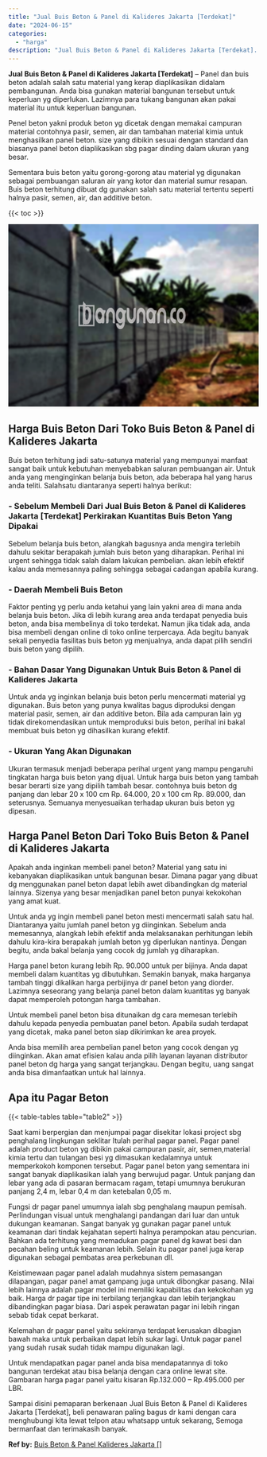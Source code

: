 ```yaml
---
title: "Jual Buis Beton & Panel di Kalideres Jakarta [Terdekat]"
date: "2024-06-15"
categories: 
  - "harga"
description: "Jual Buis Beton & Panel di Kalideres Jakarta [Terdekat]. Sampai disini pemaparan berkenaan Jual Buis Beton & Panel di Kalideres Jakarta [Terdekat], beli pe..."
---
```


**Jual Buis Beton & Panel di Kalideres Jakarta \[Terdekat\]** – Panel dan buis beton adalah salah satu material yang kerap diaplikasikan didalam pembangunan. Anda bisa gunakan material bangunan tersebut untuk keperluan yg diperlukan. Lazimnya para tukang bangunan akan pakai material itu untuk keperluan bangunan.

Penel beton yakni produk beton yg dicetak dengan memakai campuran material contohnya pasir, semen, air dan tambahan material kimia untuk menghasilkan panel beton. size yang dibikin sesuai dengan standard dan biasanya panel beton diaplikasikan sbg pagar dinding dalam ukuran yang besar.

Sementara buis beton yaitu gorong-gorong atau material yg digunakan sebagai pembuangan saluran air yang kotor dan material sumur resapan. Buis beton terhitung dibuat dg gunakan salah satu material tertentu seperti halnya pasir, semen, air, dan additive beton.

{{< toc >}}

![Jual Buis Beton & Panel di Kalideres Jakarta [Terdekat]](/images/jual-panel-buis-beton-murah-04.png)

## Harga Buis Beton Dari Toko Buis Beton & Panel di Kalideres Jakarta

Buis beton terhitung jadi satu-satunya material yang mempunyai manfaat sangat baik untuk kebutuhan menyebabkan saluran pembuangan air. Untuk anda yang menginginkan belanja buis beton, ada beberapa hal yang harus anda teliti. Salahsatu diantaranya seperti halnya berikut:

### \- Sebelum Membeli Dari Jual Buis Beton & Panel di Kalideres Jakarta \[Terdekat\] Perkirakan Kuantitas Buis Beton Yang Dipakai

Sebelum belanja buis beton, alangkah bagusnya anda mengira terlebih dahulu sekitar berapakah jumlah buis beton yang diharapkan. Perihal ini urgent sehingga tidak salah dalam lakukan pembelian. akan lebih efektif kalau anda memesannya paling sehingga sebagai cadangan apabila kurang.

### \- Daerah Membeli Buis Beton

Faktor penting yg perlu anda ketahui yang lain yakni area di mana anda belanja buis beton. Jika di lebih kurang area anda terdapat penyedia buis beton, anda bisa membelinya di toko terdekat. Namun jika tidak ada, anda bisa membeli dengan online di toko online terpercaya. Ada begitu banyak sekali penyedia fasilitas buis beton yg menjualnya, anda dapat pilih sendiri buis beton yang dipilih.

### \- Bahan Dasar Yang Digunakan Untuk Buis Beton & Panel di Kalideres Jakarta

Untuk anda yg inginkan belanja buis beton perlu mencermati material yg digunakan. Buis beton yang punya kwalitas bagus diproduksi dengan material pasir, semen, air dan additive beton. Bila ada campuran lain yg tidak direkomendasikan untuk memproduksi buis beton, perihal ini bakal membuat buis beton yg dihasilkan kurang efektif.

### \- Ukuran Yang Akan Digunakan

Ukuran termasuk menjadi beberapa perihal urgent yang mampu pengaruhi tingkatan harga buis beton yang dijual. Untuk harga buis beton yang tambah besar berarti size yang dipilih tambah besar. contohnya buis beton dg panjang dan lebar 20 x 100 cm Rp. 64.000, 20 x 100 cm Rp. 89.000, dan seterusnya. Semuanya menyesuaikan terhadap ukuran buis beton yg dipesan.

## Harga Panel Beton Dari Toko Buis Beton & Panel di Kalideres Jakarta

Apakah anda inginkan membeli panel beton? Material yang satu ini kebanyakan diaplikasikan untuk bangunan besar. Dimana pagar yang dibuat dg menggunakan panel beton dapat lebih awet dibandingkan dg material lainnya. Sizenya yang besar menjadikan panel beton punyai kekokohan yang amat kuat.

Untuk anda yg ingin membeli panel beton mesti mencermati salah satu hal. Diantaranya yaitu jumlah panel beton yg diinginkan. Sebelum anda memesannya, alangkah lebih efektif anda melaksanakan perhitungan lebih dahulu kira-kira berapakah jumlah beton yg diperlukan nantinya. Dengan begitu, anda bakal belanja yang cocok dg jumlah yg diharapkan.

Harga panel beton kurang lebih Rp. 90.000 untuk per bijinya. Anda dapat membeli dalam kuantitas yg dibutuhkan. Semakin banyak, maka harganya tambah tinggi dikalikan harga perbijinya dr panel beton yang diorder. Lazimnya seseorang yang belanja panel beton dalam kuantitas yg banyak dapat memperoleh potongan harga tambahan.

Untuk membeli panel beton bisa ditunaikan dg cara memesan terlebih dahulu kepada penyedia pembuatan panel beton. Apabila sudah terdapat yang dicetak, maka panel beton siap dikirimkan ke area proyek.

Anda bisa memilih area pembelian panel beton yang cocok dengan yg diinginkan. Akan amat efisien kalau anda pilih layanan layanan distributor panel beton dg harga yang sangat terjangkau. Dengan begitu, uang sangat anda bisa dimanfaatkan untuk hal lainnya.

## Apa itu Pagar Beton

{{< table-tables table="table2" >}}

Saat kami berpergian dan menjumpai pagar disekitar lokasi project sbg penghalang lingkungan seklitar Itulah perihal pagar panel. Pagar panel adalah product beton yg dibikin pakai campuran pasir, air, semen,material kimia tertu dan tulangan besi yg dimasukan kedalamnya untuk memperkokoh komponen tersebut. Pagar panel beton yang sementara ini sangat banyak diaplikasikan ialah yang berwujud pagar. Untuk panjang dan lebar yang ada di pasaran bermacam ragam, tetapi umumnya berukuran panjang 2,4 m, lebar 0,4 m dan ketebalan 0,05 m.

Fungsi dr pagar panel umumnya ialah sbg penghalang maupun pemisah. Perlindungan visual untuk menghalangi pandangan dari luar dan untuk dukungan keamanan. Sangat banyak yg gunakan pagar panel untuk keamanan dari tindak kejahatan seperti halnya perampokan atau pencurian. Bahkan ada terhitung yang memadukan pagar panel dg kawat besi dan pecahan beling untuk keamanan lebih. Selain itu pagar panel juga kerap digunakan sebagai pembatas area perkebunan dll.

Keistimewaan pagar panel adalah mudahnya sistem pemasangan dilapangan, pagar panel amat gampang juga untuk dibongkar pasang. Nilai lebih lainnya adalah pagar model ini memiliki kapabilitas dan kekokohan yg baik. Harga dr pagar tipe ini terbilang terjangkau dan lebih terjangkau dibandingkan pagar biasa. Dari aspek perawatan pagar ini lebih ringan sebab tidak cepat berkarat.

Kelemahan dr pagar panel yaitu sekiranya terdapat kerusakan dibagian bawah maka untuk perbaikan dapat lebih sukar lagi. Untuk pagar panel yang sudah rusak sudah tidak mampu digunakan lagi.

Untuk mendapatkan pagar panel anda bisa mendapatannya di toko bangunan terdekat atau bisa belanja dengan cara online lewat site. Gambaran harga pagar panel yaitu kisaran Rp.132.000 – Rp.495.000 per LBR.

Sampai disini pemaparan berkenaan Jual Buis Beton & Panel di Kalideres Jakarta \[Terdekat\], beli penawaran paling bagus dr kami dengan cara menghubungi kita lewat telpon atau whatsapp untuk sekarang, Semoga bermanfaat dan terimakasih banyak.

**Ref by:** [Buis Beton & Panel Kalideres Jakarta []](https://id.wikipedia.org/wiki/Buis)
